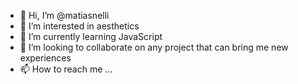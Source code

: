 - 👋 Hi, I’m @matiasnelli
- 👀 I’m interested in aesthetics
- 🌱 I’m currently learning JavaScript
- 💞️ I’m looking to collaborate on any project that can bring me new experiences
- 📫 How to reach me ...

<!---
matiasnelli/matiasnelli is a ✨ special ✨ repository because its `README.md` (this file) appears on your GitHub profile.
You can click the Preview link to take a look at your changes.
--->
